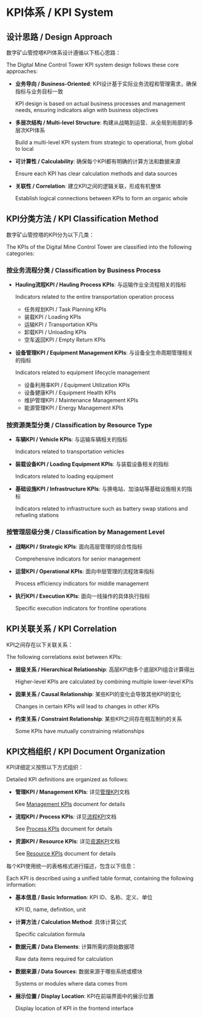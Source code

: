 # KPI体系 / KPI System

## 设计思路 / Design Approach

数字矿山管控塔KPI体系设计遵循以下核心思路：

The Digital Mine Control Tower KPI system design follows these core approaches:

- **业务导向 / Business-Oriented**: KPI设计基于实际业务流程和管理需求，确保指标与业务目标一致
  
  KPI design is based on actual business processes and management needs, ensuring indicators align with business objectives

- **多层次结构 / Multi-level Structure**: 构建从战略到运营、从全局到局部的多层次KPI体系
  
  Build a multi-level KPI system from strategic to operational, from global to local

- **可计算性 / Calculability**: 确保每个KPI都有明确的计算方法和数据来源
  
  Ensure each KPI has clear calculation methods and data sources

- **关联性 / Correlation**: 建立KPI之间的逻辑关联，形成有机整体
  
  Establish logical connections between KPIs to form an organic whole

## KPI分类方法 / KPI Classification Method

数字矿山管控塔的KPI分为以下几类：

The KPIs of the Digital Mine Control Tower are classified into the following categories:

### 按业务流程分类 / Classification by Business Process

- **Hauling流程KPI / Hauling Process KPIs**: 与运输作业全流程相关的指标
  
  Indicators related to the entire transportation operation process
  
  - 任务规划KPI / Task Planning KPIs
  - 装载KPI / Loading KPIs
  - 运输KPI / Transportation KPIs
  - 卸载KPI / Unloading KPIs
  - 空车返回KPI / Empty Return KPIs

- **设备管理KPI / Equipment Management KPIs**: 与设备全生命周期管理相关的指标
  
  Indicators related to equipment lifecycle management
  
  - 设备利用率KPI / Equipment Utilization KPIs
  - 设备健康KPI / Equipment Health KPIs
  - 维护管理KPI / Maintenance Management KPIs
  - 能源管理KPI / Energy Management KPIs

### 按资源类型分类 / Classification by Resource Type

- **车辆KPI / Vehicle KPIs**: 与运输车辆相关的指标
  
  Indicators related to transportation vehicles

- **装载设备KPI / Loading Equipment KPIs**: 与装载设备相关的指标
  
  Indicators related to loading equipment

- **基础设施KPI / Infrastructure KPIs**: 与换电站、加油站等基础设施相关的指标
  
  Indicators related to infrastructure such as battery swap stations and refueling stations

### 按管理层级分类 / Classification by Management Level

- **战略KPI / Strategic KPIs**: 面向高层管理的综合性指标
  
  Comprehensive indicators for senior management

- **运营KPI / Operational KPIs**: 面向中层管理的流程效率指标
  
  Process efficiency indicators for middle management

- **执行KPI / Execution KPIs**: 面向一线操作的具体执行指标
  
  Specific execution indicators for frontline operations

## KPI关联关系 / KPI Correlation

KPI之间存在以下关联关系：

The following correlations exist between KPIs:

- **层级关系 / Hierarchical Relationship**: 高层KPI由多个底层KPI组合计算得出
  
  Higher-level KPIs are calculated by combining multiple lower-level KPIs

- **因果关系 / Causal Relationship**: 某些KPI的变化会导致其他KPI的变化
  
  Changes in certain KPIs will lead to changes in other KPIs

- **约束关系 / Constraint Relationship**: 某些KPI之间存在相互制约的关系
  
  Some KPIs have mutually constraining relationships

## KPI文档组织 / KPI Document Organization

KPI详细定义按照以下方式组织：

Detailed KPI definitions are organized as follows:

- **管理KPI / Management KPIs**: 详见[管理KPI](3.2.7_管理KPI.md)文档

  See [Management KPIs](3.2.7_管理KPI.md) document for details

- **流程KPI / Process KPIs**: 详见[流程KPI](3.2.5_流程KPI.md)文档
  
  See [Process KPIs](3.2.5_流程KPI.md) document for details

- **资源KPI / Resource KPIs**: 详见[资源KPI](3.2.6_资源KPI.md)文档
  
  See [Resource KPIs](3.2.6_资源KPI.md) document for details

每个KPI使用统一的表格格式进行描述，包含以下信息：

Each KPI is described using a unified table format, containing the following information:

- **基本信息 / Basic Information**: KPI ID、名称、定义、单位
  
  KPI ID, name, definition, unit

- **计算方法 / Calculation Method**: 具体计算公式
  
  Specific calculation formula

- **数据元素 / Data Elements**: 计算所需的原始数据项
  
  Raw data items required for calculation

- **数据来源 / Data Sources**: 数据来源于哪些系统或模块
  
  Systems or modules where data comes from

- **展示位置 / Display Location**: KPI在前端界面中的展示位置
  
  Display location of KPI in the frontend interface 